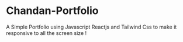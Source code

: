 # Chandan-Portfolio
A Simple Portfolio using Javascript Reactjs and Tailwind Css  to make it responsive to all the screen size !
